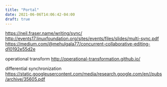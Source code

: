 ```yaml
---
title: "Portal"
date: 2021-06-06T14:06:42-04:00
draft: true
---
```


https://neil.fraser.name/writing/sync/
http://events17.linuxfoundation.org/sites/events/files/slides/multi-sync.pdf
https://medium.com/@mehulgala77/concurrent-collaborative-editing-d10192e55d2e

operational transform
http://operational-transformation.github.io/

differential synchronization
https://static.googleusercontent.com/media/research.google.com/en//pubs/archive/35605.pdf